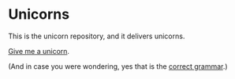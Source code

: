 # Unicorns
This is the unicorn repository, and it delivers unicorns.

[Give me a unicorn](http://wparad.github.io/Unicorns).

(And in case you were wondering, yes that is the [correct grammar](https://www.quora.com/Should-I-use-a-or-an-with-the-word-unicorn).)